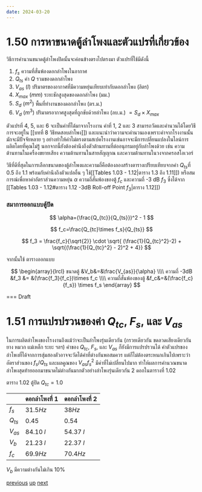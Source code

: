 ```yaml
---
date: 2024-03-20
---
```

# 1.50 การหาขนาดตู้ลำโพงและตัวแปรที่เกี่ยวข้อง

วิธีการคำนวนขนาดตู้ลำโพงปิดนั้นจะค่อนข้างตรงไปตรงมา ตัวแปรที่ใช้มีดังนี้

1. $f_s$ ความที่สั่นพ้องดอกลำโพงในอากาศ
2. $Q_{ts}$ ค่า $Q$ รวมของดอกลำโพง
3. $V_{as}$ ($l$) ปริมาตรของอากาศที่มีความหยุ่นเทียบเท่ากับดอกลำโพง (ลิตร)
4. $X_{max}$ ($mm$) ระยะชักสูงสุดของดอกลำโพง (มม.)
5. $S_d$ ($m^2$) พื้นที่ทำงานของดอกลำโพง (ตร.ม.)
6. $V_d$ ($m^3$) ปริมาตรอากาศสูงสุดที่ถูกขับด้วยลำโพง (ลบ.ม.) $= S_d \times X_{max}$

ตัวแปรที่ 4, 5, และ 6 จะเป็นค่าที่ได้มาจากโรงงาน ค่าที่ 1, 2 และ 3 สามารถวัดและคำนวนได้โดยวิธีการจะอยู่ใน [[บทที่ 8 วิธีทดสอบลำโพง]]) และแนะนำว่าความจะคำนวนเองเพราะค่าจากโรงงานนั้นมักจะมีปัจจัยหลาย ๆ อย่างทำให้ค่าไม่ตรงตามสเปคโรงงานเช่นอาจจะมีการเปลี่ยนแปลงในไลน์การผลิตโดยที่คุณไม่รู้ นอกจากนี้ยังต้องคำนึงถึงตัวต้านทานที่ต่ออนุกรมอยู่กับลำโพงด้วย เช่น ความต้านทานในเครื่องขยายเสียง ความต้านทานในสายสัญญาณ และความต้านทานในวงจากครอสโอเวอร์

วิธีที่ดีที่สุดในการเลือกขนาดของตู้ลำโพงและความถี่คือต้องลองสร้างตารางเปรียบเทียบจากค่า $Q_{ts}$ที่ 0.5 ถึง 1.1 พร้อมกับคำนึงถึงตัวแปลอื่น ๆ ใช้[[Tables 1.03 - 1.12|ตาราง 1.3 ถึง 1.11]]) หรือสมการณ์เพื่อหาค่าอัตราส่วนความหยุ่น $\alpha$ ความถี่สั่นพ้องของตู้ $f_c$ และความถี่ -3 dB $f_3$ ซึ่งได้จาก [[Tables 1.03 - 1.12#ตาราง 1.12 -3dB Roll-off Point $f_3$|ตาราง 1.12]])

### สมาการออกแบบตู้ปิด

$$
\alpha=(\frac{Q_{tc}}{Q_{ts}})^2 - 1 
$$

$$
f_c=\frac{Q_{tc}\times f_s}{Q_{ts}}
$$

$$
f_3 = \frac{f_c}{\sqrt{2}} \cdot \sqrt{ (\frac{1}{Q_{tc}^2}-2) + \sqrt{(\frac{1}{Q_{tc}^2} - 2)^2 + 4}}
$$

จากนั้นใช้ ตารางออกแบบ

$$
\begin{array}{lrcl} 
ขนาดตู้ &V_b&=&\frac{V_{as}}{\alpha} \\\\
ความถี่ -3dB &f_3 &= &(\frac{f_3}{f_c})\times f_c \\\\ 
ความถี่สั่นพ้องของตู้ &f_c&=&(\frac{f_c}{f_s}) \times f_s 
\end{array}
$$

=== Draft

# 1.51 การแปรปรวนของค่า $Q_{tc}$, $F_s$, และ $V_{as}$

ในการผลิตลำโพงของโรงงานถึงแม้ว่าจะเป็นลำโพงรุ่นเดียวกัน (กรวยเดียวกัน ขดลวดเสียงเดียวกัน ยาง หมวก แม่เหล็ก ระยะ ฯลฯ) ค่าของ $Q_{tc}$, $F_s$, และ $V_{as}$ ก็ยังมีการแปรปรวนได้ ค่าตัวแปรของลำโพงที่ได้จากการสุ่มสองตัวอาจจะวัดได้ค่าที่ต่างกันพอสมควร แต่ก็ไม่ต้องตระหนกเกินไปเพราะว่าอัตราส่วนของ $f_s/Q_{ts}$ และผลคูณของ $V_{as}f_s^2$ มีค่าที่ไม่เปลี่ยนไปมาก ทำให้ผลการคำนวณขนาดลำโพงสุดท้ายออกมาขนาดไม่ต่างกันมากตัวอย่างลำโพงรุ่นเดียวกัน 2 ดอกในตารางที่ 1.02

ตาราง 1.02
ตู้ปิด $Q_{tc}=1.0$

|          | ดอกลำโพงที่ 1 | ดอกลำโพงที่ 2 |
| -------- | ------------- | ------------- |
| $f_s$    | $31.5 Hz$     | $38 Hz$       |
| $Q_{ts}$ | $0.45$        | $0.54$        |
| $V_{as}$ | $84.10\;l$    | $54.37\;l$    |
| $V_b$    | $21.23\;l$    | $22.37\;l$    |
| $f_c$    | $69.9Hz$      | $70.4Hz$      |
$V_b$ มีความต่างกันไม่เกิน 10%

<div class="navigation">
<a class="navigation previous" href="1.040">previous</a>
<a class="navigation up" href="index">up</a>
<a class="navigation next" href="1.060">next</a>
</div>